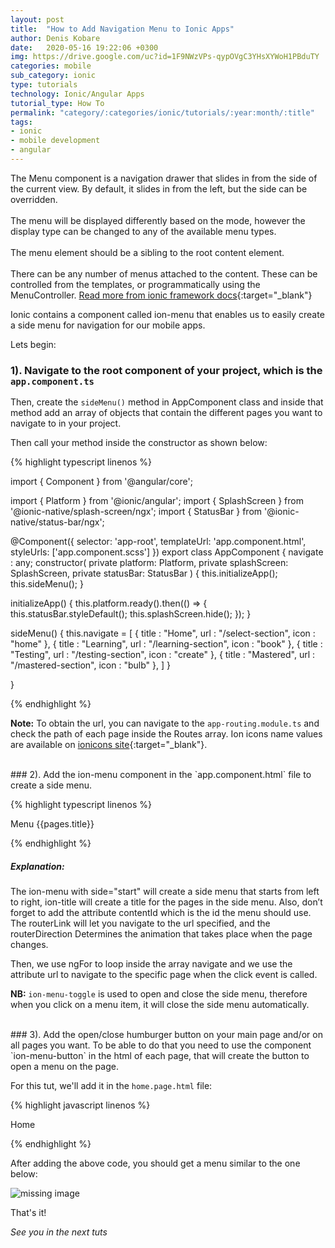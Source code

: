 ```yaml
---
layout: post
title:  "How to Add Navigation Menu to Ionic Apps"
author: Denis Kobare
date:   2020-05-16 19:22:06 +0300
img: https://drive.google.com/uc?id=1F9NWzVPs-qypOVgC3YHsXYWoH1PBduTY
categories: mobile
sub_category: ionic
type: tutorials
technology: Ionic/Angular Apps
tutorial_type: How To
permalink: "category/:categories/ionic/tutorials/:year:month/:title"
tags:
- ionic
- mobile development
- angular
---
```



The Menu component is a navigation drawer that slides in from the side of the current view. By default, it slides in from the left, but the side can be overridden. <br><br>The menu will be displayed differently based on the mode, however the display type can be changed to any of the available menu types. <br><br>The menu element should be a sibling to the root content element. <br><br>There can be any number of menus attached to the content. These can be controlled from the templates, or programmatically using the MenuController. [Read more from ionic framework docs](https://ionicframework.com/docs/api/menu){:target="_blank"}


Ionic contains a component called ion-menu that enables us to easily create a side menu for navigation for our mobile apps.

Lets begin: 

### 1). Navigate to the root component of your project, which is the `app.component.ts`

Then, create the `sideMenu()` method in AppComponent class and inside that method add an array of objects that contain the different pages you want to navigate to in your project.

Then call your method inside the constructor as shown below:
  

{% highlight typescript linenos %}

import { Component } from '@angular/core';

import { Platform } from '@ionic/angular';
import { SplashScreen } from '@ionic-native/splash-screen/ngx';
import { StatusBar } from '@ionic-native/status-bar/ngx';

@Component({
  selector: 'app-root',
  templateUrl: 'app.component.html',
  styleUrls: ['app.component.scss']
})
export class AppComponent {
  navigate : any;
  constructor(
    private platform: Platform,
    private splashScreen: SplashScreen,
    private statusBar: StatusBar
  ) {
    this.initializeApp();
    this.sideMenu();
  }

  initializeApp() {
    this.platform.ready().then(() => {
      this.statusBar.styleDefault();
      this.splashScreen.hide();
    });
  }

  sideMenu()
  {
    this.navigate =
    [
      {
        title : "Home",
        url   : "/select-section",
        icon  : "home"
      },
      {
        title : "Learning",
        url   : "/learning-section",
        icon  : "book"
      },
      {
        title : "Testing",
        url   : "/testing-section",
        icon  : "create"
      },
      {
        title : "Mastered",
        url   : "/mastered-section",
        icon  : "bulb"
      },
    ]
  }

}

{% endhighlight %}



**Note:** To obtain the url, you can navigate to the `app-routing.module.ts` and check the path of each page inside the Routes array. Ion icons name values are available on [ionicons site](https://ionicons.com/){:target="_blank"}.

<br>
### 2). Add the ion-menu component in the `app.component.html` file to create a side menu.

{% highlight typescript linenos %}

<ion-app>
    <ion-menu side="start" menuId="first" contentId="content1">
        <ion-header>
          <ion-toolbar>
            <ion-title>Menu</ion-title>
          </ion-toolbar>
        </ion-header>
        <ion-content>
          <ion-list *ngFor="let pages of navigate">
          <ion-menu-toggle auto-hide="true">
            <ion-item [routerLink]="pages.url" routerDirection="forward">
                <ion-icon [name]="pages.icon" slot="start"></ion-icon>
                   {{pages.title}} 
            </ion-item>
          </ion-menu-toggle>
          </ion-list>
        </ion-content>
      </ion-menu>
  <ion-router-outlet id="content1"></ion-router-outlet>
</ion-app>

{% endhighlight %}

<h5>Explanation:</h5>

The ion-menu with side="start" will create a side menu that starts from left to right, ion-title will create a title for the pages in the side menu. Also, don’t forget to add the attribute contentId which is the id the menu should use. The routerLink will let you navigate to the url specified, and the routerDirection Determines the animation that takes place when the page changes.

Then, we use ngFor to loop inside the array navigate and we use the attribute url to navigate to the specific page when the click event is called.

**NB:** `ion-menu-toggle` is used to open and close the side menu, therefore when you click on a menu item, it will close the side menu automatically.


<br>
### 3). Add the open/close humburger button on your main page and/or on all pages you want. To be able to do that you need to use the component `ion-menu-button` in the html of each page, that will create the button to open a menu on the page.

For this tut, we'll add it in the `home.page.html` file:

{% highlight javascript linenos %}

<ion-header>
  <ion-toolbar>
      <ion-buttons slot="start">
      <ion-menu-button></ion-menu-button>
      </ion-buttons>
    <ion-title>
      Home
    </ion-title>
  </ion-toolbar>
</ion-header>

{% endhighlight %}



After adding the above code, you should get a menu similar to the one below:

<img srcset="
  https://drive.google.com/uc?id=10YSGSgf0J29VVZp8gt8rASx4k17Fh2QJ 1x,
  https://drive.google.com/uc?id=10YSGSgf0J29VVZp8gt8rASx4k17Fh2QJ 2x
" alt="missing image">

That's it!

*See you in the next tuts*


